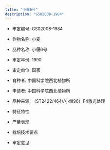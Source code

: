 ```yaml
---
title: "小偃6号"
description: "GS02008-1984"
---
```

* 审定编号:  GS02008-1984

*  作物名称:  小麦

*  品种名称:  小偃6号

*  审定年份:  1990

*  审定单位:  国家

* 育种者:  中国科学院西北植物所

*  申请者:  中国科学院西北植物所

*  品种来源:  （ST2422/464//小堰96）F4激光处理

*  特征特性


*  产量表现


*  栽培技术要点


*  审定意见

